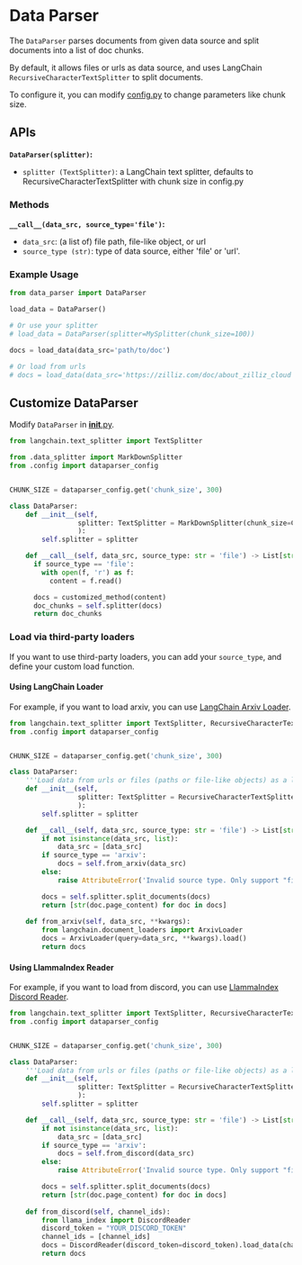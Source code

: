 # Data Parser

The `DataParser` parses documents from given data source and split documents into a list of doc chunks.

By default, it allows files or urls as data source, and uses LangChain `RecursiveCharacterTextSplitter` to split documents.

To configure it, you can modify [config.py](./config.py) to change parameters like chunk size.

## APIs

**`DataParser(splitter)`:**

- `splitter (TextSplitter)`: a LangChain text splitter, defaults to RecursiveCharacterTextSplitter with chunk size in config.py

### Methods

**`__call__(data_src, source_type='file')`:**

- `data_src`: (a list of) file path, file-like object, or url
- `source_type (str)`: type of data source, either 'file' or 'url'.

### Example Usage

```python
from data_parser import DataParser

load_data = DataParser()

# Or use your splitter
# load_data = DataParser(splitter=MySplitter(chunk_size=100))

docs = load_data(data_src='path/to/doc')

# Or load from urls
# docs = load_data(data_src='https://zilliz.com/doc/about_zilliz_cloud', source_type='url')
```

## Customize DataParser

Modify `DataParser` in [__init__.py](./__init__.py).

```python
from langchain.text_splitter import TextSplitter

from .data_splitter import MarkDownSplitter
from .config import dataparser_config


CHUNK_SIZE = dataparser_config.get('chunk_size', 300)

class DataParser:
    def __init__(self,
                 splitter: TextSplitter = MarkDownSplitter(chunk_size=CHUNK_SIZE),
                 ):
        self.splitter = splitter

    def __call__(self, data_src, source_type: str = 'file') -> List[str]:
      if source_type == 'file':
        with open(f, 'r') as f:
          content = f.read()

      docs = customized_method(content)
      doc_chunks = self.splitter(docs)
      return doc_chunks
```

### Load via third-party loaders

If you want to use third-party loaders, you can add your `source_type`, and define your custom load function.

#### Using LangChain Loader
   
For example, if you want to load arxiv, you can use [LangChain Arxiv Loader](https://python.langchain.com/en/latest/modules/indexes/document_loaders/examples/arxiv.html).
```python
from langchain.text_splitter import TextSplitter, RecursiveCharacterTextSplitter
from .config import dataparser_config


CHUNK_SIZE = dataparser_config.get('chunk_size', 300)

class DataParser:
    '''Load data from urls or files (paths or file-like objects) as a list of doc chunks'''
    def __init__(self,
                 splitter: TextSplitter = RecursiveCharacterTextSplitter(chunk_size=CHUNK_SIZE)
                 ):
        self.splitter = splitter

    def __call__(self, data_src, source_type: str = 'file') -> List[str]:
        if not isinstance(data_src, list):
            data_src = [data_src]
        if source_type == 'arxiv':
            docs = self.from_arxiv(data_src)
        else:
            raise AttributeError('Invalid source type. Only support "file" or "url".')

        docs = self.splitter.split_documents(docs)
        return [str(doc.page_content) for doc in docs]
    
    def from_arxiv(self, data_src, **kwargs):
        from langchain.document_loaders import ArxivLoader
        docs = ArxivLoader(query=data_src, **kwargs).load()
        return docs

```

#### Using LlammaIndex Reader  

For example, if you want to load from discord, you can use [LlammaIndex Discord Reader](https://gpt-index.readthedocs.io/en/latest/examples/data_connectors/DiscordDemo.html).

```python
from langchain.text_splitter import TextSplitter, RecursiveCharacterTextSplitter
from .config import dataparser_config


CHUNK_SIZE = dataparser_config.get('chunk_size', 300)

class DataParser:
    '''Load data from urls or files (paths or file-like objects) as a list of doc chunks'''
    def __init__(self,
                 splitter: TextSplitter = RecursiveCharacterTextSplitter(chunk_size=CHUNK_SIZE)
                 ):
        self.splitter = splitter

    def __call__(self, data_src, source_type: str = 'file') -> List[str]:
        if not isinstance(data_src, list):
            data_src = [data_src]
        if source_type == 'arxiv':
            docs = self.from_discord(data_src)
        else:
            raise AttributeError('Invalid source type. Only support "file" or "url".')

        docs = self.splitter.split_documents(docs)
        return [str(doc.page_content) for doc in docs]
    
    def from_discord(self, channel_ids):
        from llama_index import DiscordReader
        discord_token = "YOUR_DISCORD_TOKEN"
        channel_ids = [channel_ids]
        docs = DiscordReader(discord_token=discord_token).load_data(channel_ids=channel_ids)
        return docs

```